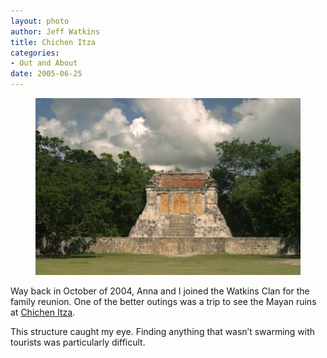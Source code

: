```yaml
--- 
layout: photo
author: Jeff Watkins
title: Chichen Itza
categories: 
- Out and About
date: 2005-06-25
---
```


<figure><img class="photo" src="/photos/IMG_2034.jpg"></figure>

Way back in October of 2004, Anna and I joined the Watkins Clan for the family
reunion. One of the better outings was a trip to see the Mayan ruins at
[Chichen Itza][1].

This structure caught my eye. Finding anything that wasn’t swarming with
tourists was particularly difficult.

   [1]: http://www.mysteriousplaces.com/mayan/TourEntrance.html (Virtual tour
of Chichen Itza)

